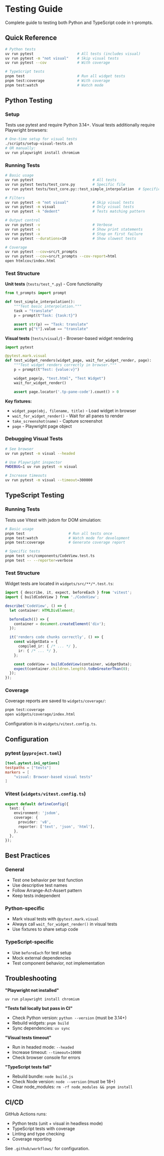 # Testing Guide

Complete guide to testing both Python and TypeScript code in t-prompts.

## Quick Reference

```bash
# Python tests
uv run pytest                    # All tests (includes visual)
uv run pytest -m "not visual"    # Skip visual tests
uv run pytest --cov              # With coverage

# TypeScript tests
pnpm test                        # Run all widget tests
pnpm test:coverage               # With coverage
pnpm test:watch                  # Watch mode
```

## Python Testing

### Setup

Tests use pytest and require Python 3.14+. Visual tests additionally require Playwright browsers:

```bash
# One-time setup for visual tests
./scripts/setup-visual-tests.sh
# OR manually:
uv run playwright install chromium
```

### Running Tests

```bash
# Basic usage
uv run pytest                           # All tests
uv run pytest tests/test_core.py        # Specific file
uv run pytest tests/test_core.py::test_simple_interpolation  # Specific test

# Filters
uv run pytest -m "not visual"           # Skip visual tests
uv run pytest -m visual                 # Only visual tests
uv run pytest -k "dedent"               # Tests matching pattern

# Output control
uv run pytest -v                        # Verbose
uv run pytest -s                        # Show print statements
uv run pytest -x                        # Stop on first failure
uv run pytest --durations=10            # Show slowest tests

# Coverage
uv run pytest --cov=src/t_prompts
uv run pytest --cov=src/t_prompts --cov-report=html
open htmlcov/index.html
```

### Test Structure

**Unit tests** (`tests/test_*.py`) - Core functionality
```python
from t_prompts import prompt

def test_simple_interpolation():
    """Test basic interpolation."""
    task = "translate"
    p = prompt(t"Task: {task:t}")

    assert str(p) == "Task: translate"
    assert p["t"].value == "translate"
```

**Visual tests** (`tests/visual/`) - Browser-based widget rendering
```python
import pytest

@pytest.mark.visual
def test_widget_renders(widget_page, wait_for_widget_render, page):
    """Test widget renders correctly in browser."""
    p = prompt(t"Test: {value:v}")

    widget_page(p, "test.html", "Test Widget")
    wait_for_widget_render()

    assert page.locator('.tp-pane-code').count() > 0
```

**Key fixtures:**
- `widget_page(obj, filename, title)` - Load widget in browser
- `wait_for_widget_render()` - Wait for all panes to render
- `take_screenshot(name)` - Capture screenshot
- `page` - Playwright page object

### Debugging Visual Tests

```bash
# See browser
uv run pytest -m visual --headed

# Use Playwright inspector
PWDEBUG=1 uv run pytest -m visual

# Increase timeouts
uv run pytest -m visual --timeout=300000
```

## TypeScript Testing

### Running Tests

Tests use Vitest with jsdom for DOM simulation:

```bash
# Basic usage
pnpm test                    # Run all tests once
pnpm test:watch              # Watch mode for development
pnpm test:coverage           # Generate coverage report

# Specific tests
pnpm test src/components/CodeView.test.ts
pnpm test -- --reporter=verbose
```

### Test Structure

Widget tests are located in `widgets/src/**/*.test.ts`:

```typescript
import { describe, it, expect, beforeEach } from 'vitest';
import { buildCodeView } from './CodeView';

describe('CodeView', () => {
  let container: HTMLDivElement;

  beforeEach(() => {
    container = document.createElement('div');
  });

  it('renders code chunks correctly', () => {
    const widgetData = {
      compiled_ir: { /* ... */ },
      ir: { /* ... */ },
    };

    const codeView = buildCodeView(container, widgetData);
    expect(container.children.length).toBeGreaterThan(0);
  });
});
```

### Coverage

Coverage reports are saved to `widgets/coverage/`:

```bash
pnpm test:coverage
open widgets/coverage/index.html
```

Configuration is in `widgets/vitest.config.ts`.

## Configuration

### pytest (`pyproject.toml`)

```toml
[tool.pytest.ini_options]
testpaths = ["tests"]
markers = [
    "visual: Browser-based visual tests"
]
```

### Vitest (`widgets/vitest.config.ts`)

```typescript
export default defineConfig({
  test: {
    environment: 'jsdom',
    coverage: {
      provider: 'v8',
      reporter: ['text', 'json', 'html'],
    },
  },
});
```

## Best Practices

### General
- Test one behavior per test function
- Use descriptive test names
- Follow Arrange-Act-Assert pattern
- Keep tests independent

### Python-specific
- Mark visual tests with `@pytest.mark.visual`
- Always call `wait_for_widget_render()` in visual tests
- Use fixtures to share setup code

### TypeScript-specific
- Use `beforeEach` for test setup
- Mock external dependencies
- Test component behavior, not implementation

## Troubleshooting

**"Playwright not installed"**
```bash
uv run playwright install chromium
```

**"Tests fail locally but pass in CI"**
- Check Python version: `python --version` (must be 3.14+)
- Rebuild widgets: `pnpm build`
- Sync dependencies: `uv sync`

**"Visual tests timeout"**
- Run in headed mode: `--headed`
- Increase timeout: `--timeout=10000`
- Check browser console for errors

**"TypeScript tests fail"**
- Rebuild bundle: `node build.js`
- Check Node version: `node --version` (must be 18+)
- Clear node_modules: `rm -rf node_modules && pnpm install`

## CI/CD

GitHub Actions runs:
- Python tests (unit + visual in headless mode)
- TypeScript tests with coverage
- Linting and type checking
- Coverage reporting

See `.github/workflows/` for configuration.
